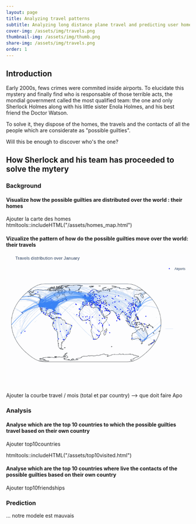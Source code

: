 ```yaml
---
layout: page
title: Analyzing travel patterns
subtitle: Analyzing long distance plane travel and predicting user home area based on their long distance travels
cover-img: /assets/img/travels.png
thumbnail-img: /assets/img/thumb.png
share-img: /assets/img/travels.png
order: 1
---
```


## Introduction
Early 2000s, fews crimes were commited inside airports. To elucidate this mystery and finally find who is responsable of those terrible acts, the mondial government called the most qualified team: the one and only Sherlock Holmes along with his little sister Enola Holmes, and his best friend the Doctor Watson.

To solve it, they dispose of the homes, the travels and the contacts of all the people which are considerate as "possible guilties".

Will this be enough to discover who's the one?


## How Sherlock and his team has proceeded to solve the mytery

### Background
#### Visualize how the possible guilties are distributed over the world : their homes

Ajouter la carte des homes
htmltools::includeHTML("/assets/homes_map.html")


#### Vizualize the pattern of how do the possible guilties move over the world: their travels

![Alt Text](assets/img/animated-2.gif)

Ajouter la courbe travel / mois (total et par country) --> que doit faire Apo


### Analysis
#### Analyse which are the top 10 countries to which the possible guilties travel based on their own country

Ajouter top10countries

htmltools::includeHTML("/assets/top10visited.html")

#### Analyse which are the top 10 countries where live the contacts of the possible guilties based on their own country

Ajouter top10friendships

### Prediction

... notre modele est mauvais



